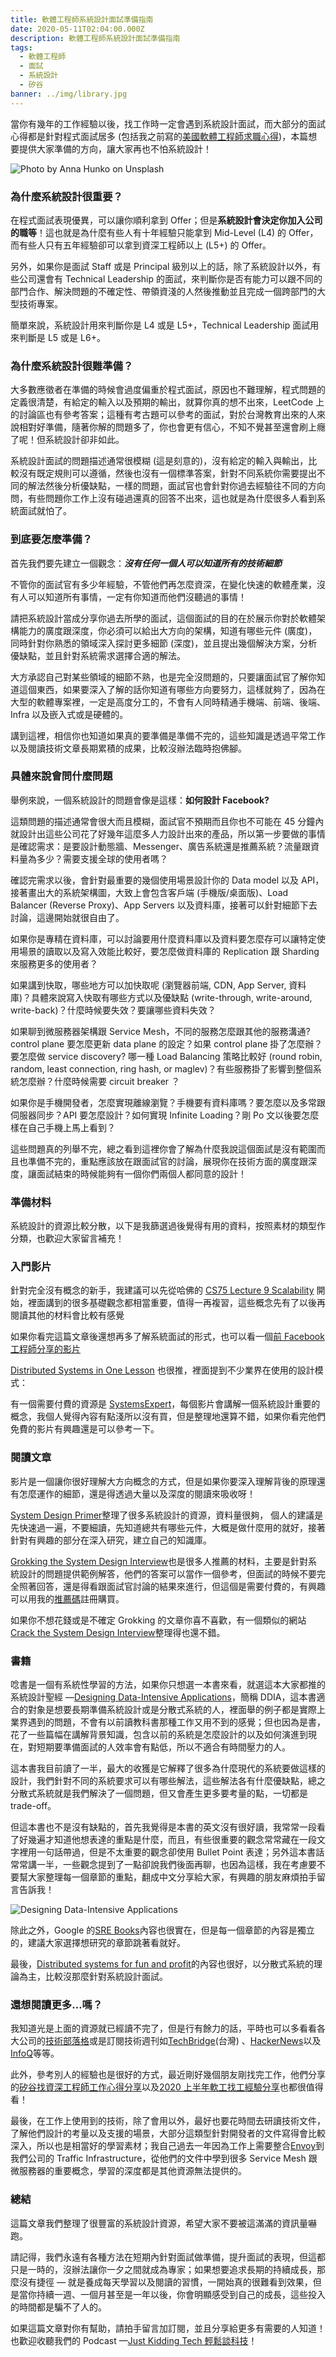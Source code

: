 ```yaml
---
title: 軟體工程師系統設計面試準備指南
date: 2020-05-11T02:04:00.000Z
description: 軟體工程師系統設計面試準備指南
tags:
  - 軟體工程師
  - 面試
  - 系統設計
  - 矽谷
banner: ../img/library.jpg
---
```

當你有幾年的工作經驗以後，找工作時一定會遇到系統設計面試，而大部分的面試心得都是針對程式面試居多 (包括我之前寫的[美國軟體工程師求職心得](https://medium.com/jktech/2016-17-%E7%BE%8E%E5%9C%8B%E8%BB%9F%E9%AB%94%E5%B7%A5%E7%A8%8B%E5%B8%AB%E6%B1%82%E8%81%B7%E5%BF%83%E5%BE%97-a5c00427fa73))，本篇想要提供大家準備的方向，讓大家再也不怕系統設計！

![Photo by Anna Hunko on Unsplash](../img/library.jpg)

### 為什麼系統設計很重要？

在程式面試表現優異，可以讓你順利拿到 Offer；但是**系統設計會決定你加入公司的職等**！這也就是為什麼有些人有十年經驗只能拿到 Mid-Level (L4) 的 Offer，而有些人只有五年經驗卻可以拿到資深工程師以上 (L5+) 的 Offer。

另外，如果你是面試 Staff 或是 Principal 級別以上的話，除了系統設計以外，有些公司還會有 Technical Leadership 的面試，來判斷你是否有能力可以跟不同的部門合作、解決問題的不確定性、帶領資淺的人然後推動並且完成一個跨部門的大型技術專案。

簡單來說，系統設計用來判斷你是 L4 或是 L5+，Technical Leadership 面試用來判斷是 L5 或是 L6+。

### 為什麼系統設計很難準備？

大多數應徵者在準備的時候會過度偏重於程式面試，原因也不難理解，程式問題的定義很清楚，有給定的輸入以及預期的輸出，就算你真的想不出來，LeetCode 上的討論區也有參考答案；這種有考古題可以參考的面試，對於台灣教育出來的人來說相對好準備，隨著你解的問題多了，你也會更有信心，不知不覺甚至還會刷上癮了呢！但系統設計卻非如此。

系統設計面試的問題描述通常很模糊 (這是刻意的)，沒有給定的輸入與輸出，比較沒有既定規則可以遵循，然後也沒有一個標準答案，針對不同系統你需要提出不同的解法然後分析優缺點，一樣的問題，面試官也會針對你過去經驗往不同的方向問，有些問題你工作上沒有碰過還真的回答不出來，這也就是為什麼很多人看到系統面試就怕了。

### 到底要怎麼準備？

首先我們要先建立一個觀念：***沒有任何一個人可以知道所有的技術細節***

不管你的面試官有多少年經驗，不管他們再怎麼資深，在變化快速的軟體產業，沒有人可以知道所有事情，一定有你知道而他們沒聽過的事情！

請把系統設計當成分享你過去所學的面試，這個面試的目的在於展示你對於軟體架構能力的廣度跟深度，你必須可以給出大方向的架構，知道有哪些元件 (廣度)，同時針對你熟悉的領域深入探討更多細節 (深度)，並且提出幾個解決方案，分析優缺點，並且針對系統需求選擇合適的解法。

大方承認自己對某些領域的細節不熟，也是完全沒問題的，只要讓面試官了解你知道這個東西，如果要深入了解的話你知道有哪些方向要努力，這樣就夠了，因為在大型的軟體專案裡，一定是高度分工的，不會有人同時精通手機端、前端、後端、Infra 以及嵌入式或是硬體的。

講到這裡，相信你也知道如果真的要準備是準備不完的，這些知識是透過平常工作以及閱讀技術文章長期累積的成果，比較沒辦法臨時抱佛腳。

### 具體來說會問什麼問題

舉例來說，一個系統設計的問題會像是這樣：**如何設計 Facebook?**

這類問題的描述通常會很大而且模糊，面試官不預期而且你也不可能在 45 分鐘內就設計出這些公司花了好幾年這麼多人力設計出來的產品，所以第一步要做的事情是確認需求：是要設計動態牆、Messenger、廣告系統還是推薦系統？流量跟資料量為多少？需要支援全球的使用者嗎？

確認完需求以後，會針對最重要的幾個使用場景設計你的 Data model 以及 API，接著畫出大的系統架構圖，大致上會包含客戶端 (手機版/桌面版)、Load Balancer (Reverse Proxy)、App Servers 以及資料庫，接著可以針對細節下去討論，這邊開始就很自由了。

如果你是專精在資料庫，可以討論要用什麼資料庫以及資料要怎麼存可以讓特定使用場景的讀取以及寫入效能比較好，要怎麼做資料庫的 Replication 跟 Sharding 來服務更多的使用者？

如果講到快取，哪些地方可以加快取呢 (瀏覽器前端, CDN, App Server, 資料庫)？具體來說寫入快取有哪些方式以及優缺點 (write-through, write-around, write-back)？什麼時候要失效？要讓哪些資料失效？

如果聊到微服務器架構跟 Service Mesh，不同的服務怎麼跟其他的服務溝通? control plane 要怎麼更新 data plane 的設定？如果 control plane 掛了怎麼辦？要怎麼做 service discovery? 哪一種 Load Balancing 策略比較好 (round robin, random, least connection, ring hash, or maglev)？有些服務掛了影響到整個系統怎麼辦？什麼時候需要 circuit breaker ？

如果你是手機開發者，怎麼實現離線瀏覽？手機要有資料庫嗎？要怎麼以及多常跟伺服器同步？API 要怎麼設計？如何實現 Infinite Loading？剛 Po 文以後要怎麼樣在自己手機上馬上看到？

這些問題真的列舉不完，總之看到這裡你會了解為什麼我說這個面試是沒有範圍而且也準備不完的，重點應該放在跟面試官的討論，展現你在技術方面的廣度跟深度，讓面試結束的時候能夠有一個你們兩個人都同意的設計！


### 準備材料

系統設計的資源比較分散，以下是我篩選過後覺得有用的資料，按照素材的類型作分類，也歡迎大家留言補充！

### 入門影片

針對完全沒有概念的新手，我建議可以先從哈佛的 [CS75 Lecture 9 Scalability](https://www.youtube.com/watch?v=-W9F__D3oY4) 開始，裡面講到的很多基礎觀念都相當重要，值得一再複習，這些概念先有了以後再閱讀其他的材料會比較有感覺

如果你看完這篇文章後還想再多了解系統面試的形式，也可以看一個[前 Facebook 工程師分享的影片](https://www.youtube.com/watch?v=ZgdS0EUmn70)

[Distributed Systems in One Lesson](https://www.youtube.com/watch?v=Y6Ev8GIlbxc) 也很推，裡面提到不少業界在使用的設計模式：

有一個需要付費的資源是 [SystemsExpert](https://www.algoexpert.io/systems/product)，每個影片會講解一個系統設計重要的概念，我個人覺得內容有點淺所以沒有買，但是整理地還算不錯，如果你看完他們免費的影片有興趣還是可以參考一下。

### 閱讀文章

影片是一個讓你很好理解大方向概念的方式，但是如果你要深入理解背後的原理還有怎麼運作的細節，還是得透過大量以及深度的閱讀來吸收呀！

[System Design Primer](https://github.com/donnemartin/system-design-primer)整理了很多系統設計的資源，資料量很夠， 個人的建議是先快速過一遍，不要細讀，先知道總共有哪些元件，大概是做什麼用的就好，接著針對有興趣的部分在深入研究，建立自己的知識庫。

[Grokking the System Design Interview](https://www.educative.io/courses/grokking-the-system-design-interview)也是很多人推薦的材料，主要是針對系統設計的問題提供範例解答，他們的答案可以當作一個參考，但面試的時候不要完全照著回答，還是得看跟面試官討論的結果來進行，但這個是需要付費的，有興趣可以用我的[推薦碼](https://educative.io/signup?referralCode=punk86862011-gkZkrL7Zwvl)註冊購買。

如果你不想花錢或是不確定 Grokking 的文章你喜不喜歡，有一個類似的網站[Crack the System Design Interview](https://tianpan.co/notes/2016-02-13-crack-the-system-design-interview)整理得也還不錯。

### 書籍

唸書是一個有系統性學習的方法，如果你只想選一本書來看，就選這本大家都推的系統設計聖經 —[Designing Data-Intensive Applications](https://dataintensive.net/)，簡稱 DDIA，這本書適合的對象是想要長期準備系統設計或是分散式系統的人，裡面舉的例子都是實際上業界遇到的問題，不會有以前讀教科書那種工作又用不到的感覺；但也因為是書，花了一些篇幅在講解背景知識，包含以前的系統是怎麼設計的以及如何演進到現在，對短期要準備面試的人效率會有點低，所以不適合有時間壓力的人。

這本書我目前讀了一半，最大的收獲是它解釋了很多為什麼現代的系統要做這樣的設計，我們針對不同的系統要求可以有哪些解法，這些解法各有什麼優缺點，總之分散式系統就是我們解決了一個問題，但又會產生更多要考量的點，一切都是 trade-off。

但這本書也不是沒有缺點的，首先我覺得是本書的英文沒有很好讀，我常常一段看了好幾遍才知道他想表達的重點是什麼，而且，有些很重要的觀念常常藏在一段文字裡用一句話帶過，但是不太重要的觀念卻使用 Bullet Point 表達；另外這本書話常常講一半，一些觀念提到了一點卻說我們後面再聊，也因為這樣，我在考慮要不要幫大家整理每一個章節的重點，翻成中文分享給大家，有興趣的朋友麻煩拍手留言告訴我！

![Designing Data-Intensive Applications](../img/ddia.png)

除此之外，Google 的[SRE Books](https://landing.google.com/sre/books/)內容也很實在，但是每一個章節的內容是獨立的，建議大家選擇想研究的章節跳著看就好。

最後，[Distributed systems for fun and profit](http://book.mixu.net/distsys/index.html)的內容也很好，以分散式系統的理論為主，比較沒那麼針對系統設計面試。

### 還想閱讀更多…嗎？

我知道光是上面的資源就已經讀不完了，但是行有餘力的話，平時也可以多看看各大公司的[技術部落格](https://github.com/donnemartin/system-design-primer#company-engineering-blogs)或是訂閱技術週刊如[TechBridge](http://weekly.techbridge.cc/)(台灣) 、[HackerNews](https://www.hackernewsletter.com/)以及[InfoQ](https://www.infoq.com/)等等。

此外，參考別人的經驗也是很好的方式，最近剛好幾個朋友剛找完工作，他們分享的[矽谷找資深工程師工作心得分享](https://www.jyt0532.com/2020/03/07/interview-tips/)以及[2020 上半年軟工找工經驗分享](https://medium.com/@yenhanchen/2020-%E4%B8%8A%E5%8D%8A%E5%B9%B4%E8%BB%9F%E5%B7%A5%E6%89%BE%E5%B7%A5%E5%88%86%E4%BA%AB-f8e2469aa556)也都很值得看！

最後，在工作上使用到的技術，除了會用以外，最好也要花時間去研讀技術文件，了解他們設計的考量以及支援的場景，大部分這類型針對開發者的文件寫得會比較深入，所以也是相當好的學習素材；我自己過去一年因為工作上需要整合[Envoy](https://www.envoyproxy.io/docs/envoy/latest/)到我們公司的 Traffic Infrastructure，從他們的文件中學到很多 Service Mesh 跟微服務器的重要概念，學習的深度都是其他資源無法提供的。

### 總結

這篇文章我們整理了很豐富的系統設計資源，希望大家不要被這滿滿的資訊量嚇跑。

請記得，我們永遠有各種方法在短期內針對面試做準備，提升面試的表現，但這都只是一時的，沒辦法讓你一夕之間就成為專家；如果想要追求長期的持續成長，那麼沒有捷徑 — 就是養成每天學習以及閱讀的習慣，一開始真的很難看到效果，但是當你持續一週、一個月甚至是一年以後，你會明顯感受到自己的成長，這些投入的時間都是騙不了人的。

如果這篇文章對你有幫助，請拍手留言加訂閱，並且分享給更多有需要的人知道！也歡迎收聽我們的 Podcast —[Just Kidding Tech 輕鬆談科技](https://anchor.fm/jktech)！